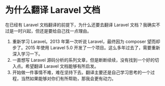 # 为什么翻译 Laravel 文档
在已经有 Laravel 文档翻译的前提下，为什么还要去翻译 Laravel 文档？我确实不过是一时兴起，但还是要给自己找一点理由。
1. 重新学习 Laravel。2013 年第一次听说 Laravel，最终因为 composer 望而却步了。2015 年使用 Laravel 5.0 开发了一个项目。这么多年过去了，需要重新深入学习一下。
2. 一直想写 Laravel 源码分析的系列文章，但是断断续续，没有找到一个好的切入点。希望翻译 Laravel 文档能够有所启发。
3. 开始做一件事情不难，难在坚持下去。翻译主要还是自己学习思考的一个过程，当然如果能够对你们有所帮助，那我会更有动力。